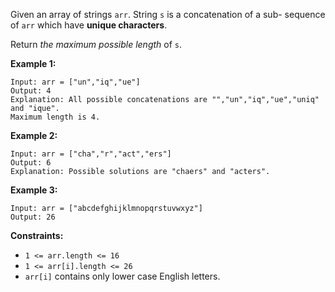 Given an array of strings `arr`. String `s` is a concatenation of a sub-
sequence of `arr` which have **unique characters**.

Return _the maximum possible length_ of `s`.



**Example 1:**

    
    
    Input: arr = ["un","iq","ue"]
    Output: 4
    Explanation: All possible concatenations are "","un","iq","ue","uniq" and "ique".
    Maximum length is 4.
    

**Example 2:**

    
    
    Input: arr = ["cha","r","act","ers"]
    Output: 6
    Explanation: Possible solutions are "chaers" and "acters".
    

**Example 3:**

    
    
    Input: arr = ["abcdefghijklmnopqrstuvwxyz"]
    Output: 26
    



**Constraints:**

  * `1 <= arr.length <= 16`
  * `1 <= arr[i].length <= 26`
  * `arr[i]` contains only lower case English letters.

